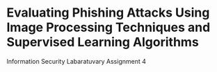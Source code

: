 # Evaluating Phishing Attacks Using Image Processing Techniques and Supervised Learning Algorithms
Information Security Labaratuvary Assignment 4 
